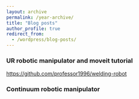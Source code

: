 ```yaml
---
layout: archive
permalink: /year-archive/
title: "Blog posts"
author_profile: true
redirect_from:
  - /wordpress/blog-posts/
---
```


### UR robotic manipulator and moveit tutorial

https://github.com/professor1996/welding-robot

### Continuum robotic manipulator





<!-- {% include base_path %}
{% capture written_year %}'None'{% endcapture %}
{% for post in site.posts %}
  {% capture year %}{{ post.date | date: '%Y' }}{% endcapture %}
  {% if year != written_year %}
    <h2 id="{{ year | slugify }}" class="archive__subtitle">{{ year }}</h2>
    {% capture written_year %}{{ year }}{% endcapture %}
  {% endif %}
  {% include archive-single.html %}
{% endfor %}
 -->
